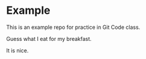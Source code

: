 # Example
This is an example repo for practice in Git Code class. 

Guess what I eat for my breakfast.

It is nice.
